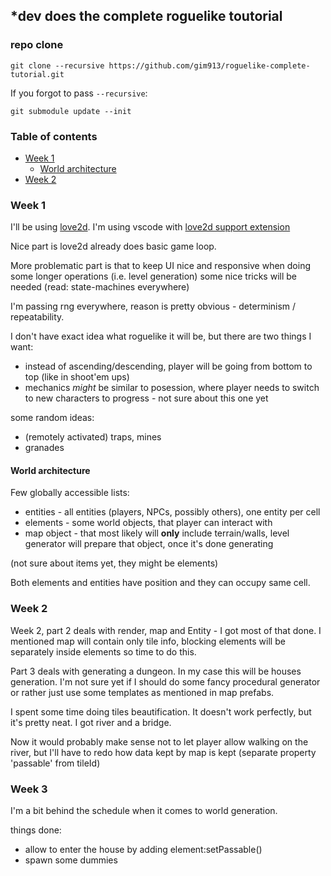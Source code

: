 ## *dev does the complete roguelike toutorial

### repo clone

    git clone --recursive https://github.com/gim913/roguelike-complete-tutorial.git

If you forgot to pass `--recursive`:

    git submodule update --init

### Table of contents

   * [Week 1](#week-1)
      * [World architecture](#world-architecture)
   * [Week 2](#week-2)

### Week 1

I'll be using [love2d](https://love2d.org).
I'm using vscode with [love2d support extension](https://marketplace.visualstudio.com/items?itemName=pixelbyte-studios.pixelbyte-love2d)

Nice part is love2d already does basic game loop.

More problematic part is that to keep UI nice and responsive when doing some longer operations
(i.e. level generation) some nice tricks will be needed (read: state-machines everywhere)

I'm passing rng everywhere, reason is pretty obvious - determinism / repeatability.

I don't have exact idea what roguelike it will be, but there are two things I want:
 * instead of ascending/descending, player will be going from bottom to top (like in shoot'em ups)
 * mechanics *might* be similar to posession, where player needs to switch to new characters
   to progress - not sure about this one yet

some random ideas:
 * (remotely activated) traps, mines
 * granades

#### World architecture

Few globally accessible lists:
 * entities - all entities (players, NPCs, possibly others), one entity per cell
 * elements - some world objects, that player can interact with
 * map object - that most likely will **only** include terrain/walls,
   level generator will prepare that object, once it's done generating

(not sure about items yet, they might be elements)

Both elements and entities have position and they can occupy same cell.

### Week 2

Week 2, part 2 deals with render, map and Entity - I got most of that done.
I mentioned map will contain only tile info, blocking elements will
be separately inside elements so time to do this.

Part 3 deals with generating a dungeon. In my case this will be houses generation.
I'm not sure yet if I should do some fancy procedural generator or rather just use some
templates as mentioned in map prefabs.

I spent some time doing tiles beautification. It doesn't work perfectly, but it's pretty neat.
I got river and a bridge.

Now it would probably make sense not to let player allow walking on the river,
but I'll have to redo how data kept by map is kept (separate property 'passable' from tileId)

### Week 3

I'm a bit behind the schedule when it comes to world generation.

things done:
 * allow to enter the house by adding element:setPassable()
 * spawn some dummies
